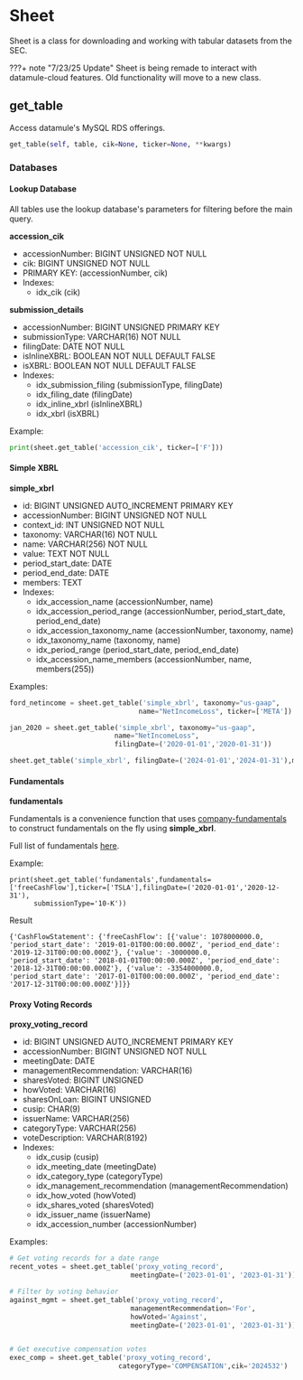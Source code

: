 # Sheet

Sheet is a class for downloading and working with tabular datasets from the SEC.

???+ note "7/23/25 Update"
    Sheet is being remade to interact with datamule-cloud features. Old functionality will move to a new class.

## get_table

Access datamule's MySQL RDS offerings.

```python
get_table(self, table, cik=None, ticker=None, **kwargs)
```

### Databases

#### Lookup Database
All tables use the lookup database's parameters for filtering before the main query.

**accession_cik**

- accessionNumber: BIGINT UNSIGNED NOT NULL
- cik: BIGINT UNSIGNED NOT NULL
- PRIMARY KEY: (accessionNumber, cik)
- Indexes:
    - idx_cik (cik)

**submission_details**

- accessionNumber: BIGINT UNSIGNED PRIMARY KEY
- submissionType: VARCHAR(16) NOT NULL
- filingDate: DATE NOT NULL
- isInlineXBRL: BOOLEAN NOT NULL DEFAULT FALSE
- isXBRL: BOOLEAN NOT NULL DEFAULT FALSE
- Indexes:
    - idx_submission_filing (submissionType, filingDate)
    - idx_filing_date (filingDate)
    - idx_inline_xbrl (isInlineXBRL)
    - idx_xbrl (isXBRL)


Example:
```python
print(sheet.get_table('accession_cik', ticker=['F']))
```

#### Simple XBRL

**simple_xbrl**
- id: BIGINT UNSIGNED AUTO_INCREMENT PRIMARY KEY
- accessionNumber: BIGINT UNSIGNED NOT NULL
- context_id: INT UNSIGNED NOT NULL
- taxonomy: VARCHAR(16) NOT NULL
- name: VARCHAR(256) NOT NULL
- value: TEXT NOT NULL
- period_start_date: DATE
- period_end_date: DATE
- members: TEXT
- Indexes:
    - idx_accession_name (accessionNumber, name)
    - idx_accession_period_range (accessionNumber, period_start_date, period_end_date)
    - idx_accession_taxonomy_name (accessionNumber, taxonomy, name)
    - idx_taxonomy_name (taxonomy, name)
    - idx_period_range (period_start_date, period_end_date)
    - idx_accession_name_members (accessionNumber, name, members(255))

Examples:
```python
ford_netincome = sheet.get_table('simple_xbrl', taxonomy="us-gaap", 
                                name="NetIncomeLoss", ticker=['META'])

jan_2020 = sheet.get_table('simple_xbrl', taxonomy="us-gaap", 
                          name="NetIncomeLoss", 
                          filingDate=('2020-01-01','2020-01-31'))

sheet.get_table('simple_xbrl', filingDate=('2024-01-01','2024-01-31'),members=['us-gaap:CommonStockMember','exch:XCHI'])
```

#### Fundamentals

**fundamentals**

Fundamentals is a convenience function that uses [company-fundamentals](https://github.com/john-friedman/company-fundamentals) to construct fundamentals on the fly using **simple_xbrl**.

Full list of fundamentals [here](https://github.com/john-friedman/company-fundamentals/blob/master/company_fundamentals/calculations/calculations.py).

Example:
```
print(sheet.get_table('fundamentals',fundamentals=['freeCashFlow'],ticker=['TSLA'],filingDate=('2020-01-01','2020-12-31'),
      submissionType='10-K'))
```
Result
```
{'CashFlowStatement': {'freeCashFlow': [{'value': 1078000000.0, 'period_start_date': '2019-01-01T00:00:00.000Z', 'period_end_date': '2019-12-31T00:00:00.000Z'}, {'value': -3000000.0, 'period_start_date': '2018-01-01T00:00:00.000Z', 'period_end_date': '2018-12-31T00:00:00.000Z'}, {'value': -3354000000.0, 'period_start_date': '2017-01-01T00:00:00.000Z', 'period_end_date': '2017-12-31T00:00:00.000Z'}]}}
```

#### Proxy Voting Records

**proxy_voting_record**

- id: BIGINT UNSIGNED AUTO_INCREMENT PRIMARY KEY
- accessionNumber: BIGINT UNSIGNED NOT NULL
- meetingDate: DATE
- managementRecommendation: VARCHAR(16)
- sharesVoted: BIGINT UNSIGNED
- howVoted: VARCHAR(16)
- sharesOnLoan: BIGINT UNSIGNED
- cusip: CHAR(9)
- issuerName: VARCHAR(256)
- categoryType: VARCHAR(256)
- voteDescription: VARCHAR(8192)
- Indexes:
    - idx_cusip (cusip)
    - idx_meeting_date (meetingDate)
    - idx_category_type (categoryType)
    - idx_management_recommendation (managementRecommendation)
    - idx_how_voted (howVoted)
    - idx_shares_voted (sharesVoted)
    - idx_issuer_name (issuerName)
    - idx_accession_number (accessionNumber)

Examples:
```python
# Get voting records for a date range
recent_votes = sheet.get_table('proxy_voting_record', 
                              meetingDate=('2023-01-01', '2023-01-31'))

# Filter by voting behavior
against_mgmt = sheet.get_table('proxy_voting_record', 
                              managementRecommendation='For',
                              howVoted='Against', 
                              meetingDate=('2023-01-01', '2023-01-31'))


# Get executive compensation votes
exec_comp = sheet.get_table('proxy_voting_record', 
                           categoryType='COMPENSATION',cik='2024532')
```